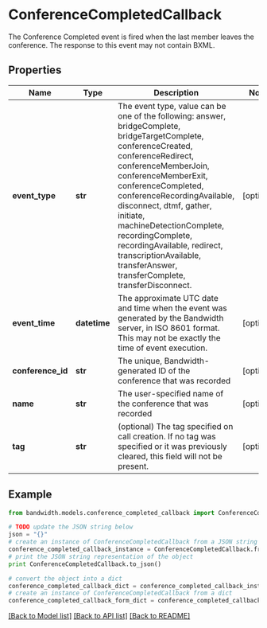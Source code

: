 # ConferenceCompletedCallback

The Conference Completed event is fired when the last member leaves the conference. The response to this event may not contain BXML.

## Properties
Name | Type | Description | Notes
------------ | ------------- | ------------- | -------------
**event_type** | **str** | The event type, value can be one of the following: answer, bridgeComplete, bridgeTargetComplete, conferenceCreated, conferenceRedirect, conferenceMemberJoin, conferenceMemberExit, conferenceCompleted, conferenceRecordingAvailable, disconnect, dtmf, gather, initiate, machineDetectionComplete, recordingComplete, recordingAvailable, redirect, transcriptionAvailable, transferAnswer, transferComplete, transferDisconnect. | [optional] 
**event_time** | **datetime** | The approximate UTC date and time when the event was generated by the Bandwidth server, in ISO 8601 format. This may not be exactly the time of event execution. | [optional] 
**conference_id** | **str** | The unique, Bandwidth-generated ID of the conference that was recorded | [optional] 
**name** | **str** | The user-specified name of the conference that was recorded | [optional] 
**tag** | **str** | (optional) The tag specified on call creation. If no tag was specified or it was previously cleared, this field will not be present. | [optional] 

## Example

```python
from bandwidth.models.conference_completed_callback import ConferenceCompletedCallback

# TODO update the JSON string below
json = "{}"
# create an instance of ConferenceCompletedCallback from a JSON string
conference_completed_callback_instance = ConferenceCompletedCallback.from_json(json)
# print the JSON string representation of the object
print ConferenceCompletedCallback.to_json()

# convert the object into a dict
conference_completed_callback_dict = conference_completed_callback_instance.to_dict()
# create an instance of ConferenceCompletedCallback from a dict
conference_completed_callback_form_dict = conference_completed_callback.from_dict(conference_completed_callback_dict)
```
[[Back to Model list]](../README.md#documentation-for-models) [[Back to API list]](../README.md#documentation-for-api-endpoints) [[Back to README]](../README.md)


